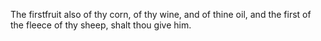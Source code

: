 The firstfruit also of thy corn, of thy wine, and of thine oil, and the first of the fleece of thy sheep, shalt thou give him.
